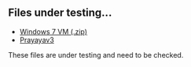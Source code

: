 ## Files under testing...
 - [Windows 7 VM (.zip)](http://web.archive.org/web/20150305201044/https://az412801.vo.msecnd.net/vhd/VMBuild_20141027/VMware/IE11/Windows/IE11.Win7.For.Windows.VMware.zip)
 - [Prayayav3](https://web.archive.org/web/20120420015701/http://en.prayaya.com/download/prayayav3.zip)

These files are under testing and need to be checked.
